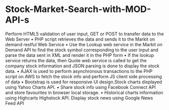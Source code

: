 # Stock-Market-Search-with-MOD-API-s

Perform HTML5 validation of user input, GET or POST to transfer data to the Web Server
• PHP script retrieves the data and sends it to the Markit on demand restful Web Service
•	Use the Lookup web service in the Markit on Demand API to find the stock symbol corresponding to the user input and parse the data sent in XML and render it in the PHP form
•	If the lookup service returns the data, then Quote web service is called to get the company stock information and JSON parsing is done to display the stock data.
•	AJAX is used to perform asynchronous transactions to the PHP script on AWS to fetch the stock info and perform JS client side processing of data
•	Bootstrap is used for responsive UI design.Stock charts displayed using Yahoo Charts API. 
•	Share stock info using Facebook Connect API and store favourites in browser local storage.
•	Historical charts information using Highcarts Highstock API. Display stock news using Google News Feed API
